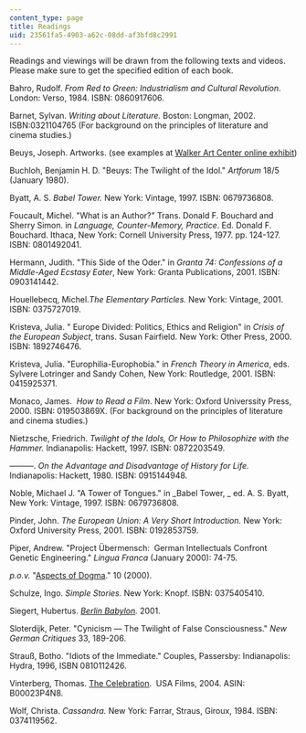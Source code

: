 ```yaml
---
content_type: page
title: Readings
uid: 23561fa5-4903-a62c-08dd-af3bfd8c2991
---
```


Readings and viewings will be drawn from the following texts and videos. Please make sure to get the specified edition of each book.

Bahro, Rudolf. _From Red to Green: Industrialism and Cultural Revolution_. London: Verso, 1984. ISBN: 0860917606.

Barnet, Sylvan. _Writing about Literature._ Boston: Longman, 2002. ISBN:0321104765 (For background on the principles of literature and cinema studies.)

Beuys, Joseph. Artworks. (see examples at [Walker Art Center online exhibit](https://walkerart.org/collections/artists/joseph-beuys))

Buchloh, Benjamin H. D. "Beuys: The Twilight of the Idol." _Artforum_ 18/5 (January 1980).

Byatt, A. S. _Babel Tower._ New York: Vintage, 1997. ISBN: 0679736808.

Foucault, Michel. "What is an Author?" Trans. Donald F. Bouchard and Sherry Simon. in _Language, Counter-Memory, Practice_. Ed. Donald F. Bouchard. Ithaca, New York: Cornell University Press, 1977. pp. 124-127. ISBN: 0801492041.

Hermann, Judith. "This Side of the Oder." in _Granta 74: Confessions of a Middle-Aged Ecstasy Eater_, New York: Granta Publications, 2001. ISBN: 0903141442.

Houellebecq, Michel._The Elementary Particles._ New York: Vintage, 2001. ISBN: 0375727019.

Kristeva, Julia. " Europe Divided: Politics, Ethics and Religion" in _Crisis of the European Subject_, trans. Susan Fairfield. New York: Other Press, 2000. ISBN: 1892746476.

Kristeva, Julia. "Europhilia-Europhobia." in _French Theory in America_, eds. Sylvere Lotringer and Sandy Cohen, New York: Routledge, 2001. ISBN: 0415925371.

Monaco, James.  _How to Read a Film_. New York: Oxford Universsity Press, 2000. ISBN: 019503869X. (For background on the principles of literature and cinema studies.)

Nietzsche, Friedrich. _Twilight of the Idols, Or How to Philosophize with the Hammer._ Indianapolis: Hackett, 1997. ISBN: 0872203549.

———. _On the Advantage and Disadvantage of History for Life._ Indianapolis: Hackett, 1980. ISBN: 0915144948.

Noble, Michael J. "A Tower of Tongues." in _Babel Tower, _ ed. A. S. Byatt, New York: Vintage, 1997. ISBN: 0679736808.

Pinder, John. _The European Union: A Very Short Introduction._ New York: Oxford University Press, 2001. ISBN: 0192853759.

Piper, Andrew. "Project Übermensch:  German Intellectuals Confront Genetic Engineering." _Lingua Franca_ (January 2000): 74-75.

_p.o.v._ "[Aspects of Dogma](https://pov.imv.au.dk/Issue_10/POV_10cnt.html)." 10 (2000).

Schulze, Ingo. _Simple Stories._ New York: Knopf. ISBN: 0375405410.

Siegert, Hubertus. _[Berlin Babylon](http://www.imdb.com/title/tt0276819/)._ 2001.

Sloterdijk, Peter. "Cynicism — The Twilight of False Consciousness." _New German Critiques_ 33, 189-206.

Strauß, Botho. "Idiots of the Immediate." Couples, Passersby: Indianapolis: Hydra, 1996, ISBN 0810112426.

Vinterberg, Thomas. [The Celebration](http://www.imdb.com/title/tt0154420/).  USA Films, 2004. ASIN: B00023P4N8.

Wolf, Christa. _Cassandra._ New York: Farrar, Straus, Giroux, 1984. ISBN: 0374119562.